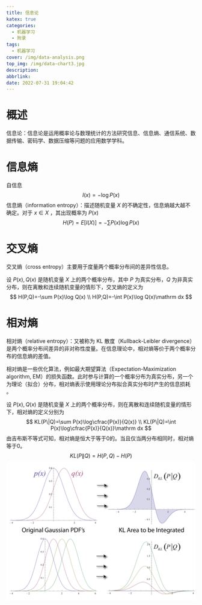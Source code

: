 ```yaml
---
title: 信息论
katex: true
categories:
  - 机器学习
  - 附录
tags:
  - 机器学习
cover: /img/data-analysis.png
top_img: /img/data-chart3.jpg
description: 
abbrlink: 
date: 2022-07-31 19:04:42
---
```


# 概述

信息论：信息论是运用概率论与数理统计的方法研究信息、信息熵、通信系统、数据传输、密码学、数据压缩等问题的应用数学学科。

# 信息熵

自信息
$$
I(x)=-\log P(x)
$$
信息熵（information entropy）：描述随机变量 $X$ 的不确定性，信息熵越大越不确定。对于 $x\in X$ ，其出现概率为 $P(x)$
$$
H(P)=E[I(X)]=-\sum P(x)\log P(x)
$$
# 交叉熵

交叉熵（cross entropy）主要用于度量两个概率分布间的差异性信息。

设 $P(x),Q(x)$ 是随机变量 $X$ 上的两个概率分布，其中 $P$ 为真实分布，$Q$ 为非真实分布，则在离散和连续随机变量的情形下，交叉熵的定义为
$$
H(P,Q)=-\sum P(x)\log Q(x) \\
H(P,Q)=-\int P(x)\log Q(x)\mathrm dx
$$

# 相对熵

相对熵（relative entropy）：又被称为 KL 散度（Kullback-Leibler divergence）是两个概率分布间差异的非对称性度量。在信息理论中，相对熵等价于两个概率分布的信息熵的差值。

相对熵是一些优化算法，例如最大期望算法（Expectation-Maximization algorithm, EM）的损失函数。此时参与计算的一个概率分布为真实分布，另一个为理论（拟合）分布，相对熵表示使用理论分布拟合真实分布时产生的信息损耗 。

设 $P(x),Q(x)$ 是随机变量 $X$ 上的两个概率分布，则在离散和连续随机变量的情形下，相对熵的定义分别为
$$
KL(P\|Q)=\sum P(x)\log\cfrac{P(x)}{Q(x)} \\
KL(P\|Q)=\int P(x)\log\cfrac{P(x)}{Q(x)}\mathrm dx
$$
由吉布斯不等式可知，相对熵是恒大于等于0的。当且仅当两分布相同时，相对熵等于0。
$$
KL(P\|Q)=H(P,Q)-H(P)
$$
<img src="Machine-Learning-B.assets/KL-divergence.png" style="zoom: 50%;" />

